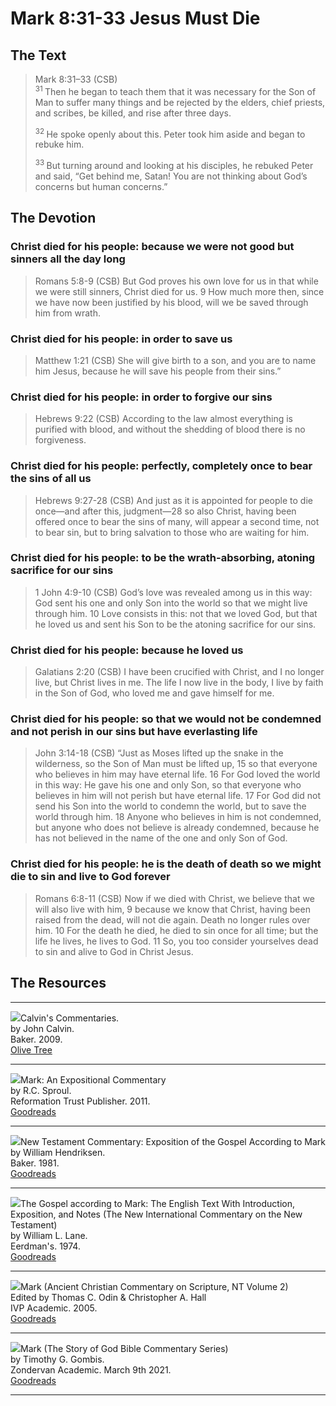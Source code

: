 # Mark 8:31-33 Jesus Must Die

## The Text

>Mark 8:31–33 (CSB)  
><sup> 31 </sup> Then he began to teach them that it was necessary for the Son of Man to suffer many things and be rejected by the elders, chief priests, and scribes, be killed, and rise after three days. 
>
><sup> 32 </sup> He spoke openly about this. Peter took him aside and began to rebuke him. 
>
><sup> 33 </sup> But turning around and looking at his disciples, he rebuked Peter and said, “Get behind me, Satan! You are not thinking about God’s concerns but human concerns.”

## The Devotion

### Christ died for his people: because we were not good but sinners all the day long

>Romans 5:8-9 (CSB) But God proves his own love for us in that while we were still sinners, Christ died for us. 9 How much more then, since we have now been justified by his blood, will we be saved through him from wrath.

### Christ died for his people: in order to save us

>Matthew 1:21 (CSB) She will give birth to a son, and you are to name him Jesus, because he will save his people from their sins.”

### Christ died for his people: in order to forgive our sins

>Hebrews 9:22 (CSB) According to the law almost everything is purified with blood, and without the shedding of blood there is no forgiveness.

### Christ died for his people: perfectly, completely once to bear the sins of all us

>Hebrews 9:27-28 (CSB) And just as it is appointed for people to die once—and after this, judgment—28 so also Christ, having been offered once to bear the sins of many, will appear a second time, not to bear sin, but to bring salvation to those who are waiting for him.

### Christ died for his people: to be the wrath-absorbing, atoning sacrifice for our sins

>1 John 4:9-10 (CSB) God’s love was revealed among us in this way: God sent his one and only Son into the world so that we might live through him. 10 Love consists in this: not that we loved God, but that he loved us and sent his Son to be the atoning sacrifice for our sins.

### Christ died for his people: because he loved us

>Galatians 2:20 (CSB) I have been crucified with Christ, and I no longer live, but Christ lives in me. The life I now live in the body, I live by faith in the Son of God, who loved me and gave himself for me.

### Christ died for his people: so that we would not be condemned and not perish in our sins but have everlasting life

>John 3:14-18 (CSB) “Just as Moses lifted up the snake in the wilderness, so the Son of Man must be lifted up, 15 so that everyone who believes in him may have eternal life. 16 For God loved the world in this way: He gave his one and only Son, so that everyone who believes in him will not perish but have eternal life. 17 For God did not send his Son into the world to condemn the world, but to save the world through him. 18 Anyone who believes in him is not condemned, but anyone who does not believe is already condemned, because he has not believed in the name of the one and only Son of God.

### Christ died for his people: he is the death of death so we might die to sin and live to God forever

>Romans 6:8-11 (CSB) Now if we died with Christ, we believe that we will also live with him, 9 because we know that Christ, having been raised from the dead, will not die again. Death no longer rules over him. 10 For the death he died, he died to sin once for all time; but the life he lives, he lives to God. 11 So, you too consider yourselves dead to sin and alive to God in Christ Jesus.

## The Resources

<hr style="clear:both;">

<img src="/images/commentary-calvin-set-portrait.jpg">Calvin's Commentaries.  
by John Calvin.  
Baker. 2009.  
[Olive Tree](https://www.olivetree.com/store/product.php?productid=17517)

<hr style="clear:both;">

<img src="/images/commentary-mark-sproul.jpg">Mark: An Expositional Commentary  
by R.C. Sproul.  
Reformation Trust Publisher. 2011.  
[Goodreads](https://www.goodreads.com/book/show/13329901-mark?ac=1&from_search=true&qid=AjPCOwNAXj&rank=1)

<hr style="clear:both;">

<img src="/images/commentary-mark-hendriksen.jpg">New Testament Commentary: Exposition of the Gospel According to Mark  
by William Hendriksen.  
Baker. 1981.  
[Goodreads](https://www.goodreads.com/book/show/2365098.Mark)

<hr style="clear:both;">

<img src="/images/commentary-mark-lane.jpg">The Gospel according to Mark: The English Text With Introduction, Exposition, and Notes (The New International Commentary on the New Testament)  
by William L. Lane.  
Eerdman's. 1974.  
[Goodreads](https://www.goodreads.com/book/show/978619.The_Gospel_of_Mark?from_search=true&from_srp=true&qid=UOUMUiJ7z4&rank=2)

<hr style="clear:both;">

<img src="/images/commentary-mark-oden.jpg">Mark (Ancient Christian Commentary on Scripture, NT Volume 2)  
Edited by Thomas C. Odin & Christopher A. Hall  
IVP Academic. 2005.  
[Goodreads](https://www.goodreads.com/book/show/33015669-mark)

<hr style="clear:both;">

<img src="/images/commentary-mark-gombis.jpg">Mark (The Story of God Bible Commentary Series)  
by Timothy G. Gombis.   
Zondervan Academic. March 9th 2021.  
[Goodreads](https://www.goodreads.com/book/show/54287613-mark)

<hr style="clear:both;">
